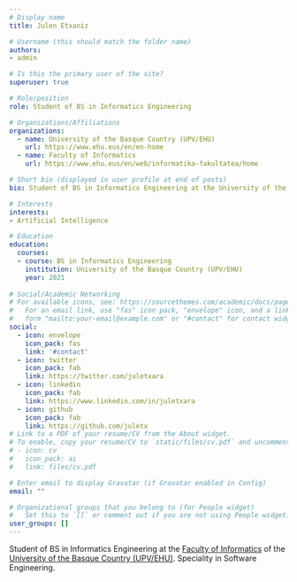 ```yaml
---
# Display name
title: Julen Etxaniz

# Username (this should match the folder name)
authors:
- admin

# Is this the primary user of the site?
superuser: true

# Role/position
role: Student of BS in Informatics Engineering

# Organizations/Affiliations
organizations:
  - name: University of the Basque Country (UPV/EHU)
    url: https://www.ehu.eus/en/en-home
  - name: Faculty of Informatics
    url: https://www.ehu.eus/en/web/informatika-fakultatea/home

# Short bio (displayed in user profile at end of posts)
bio: Student of BS in Informatics Engineering at the University of the Basque Country (UPV/EHU)

# Interests
interests:
- Artificial Intelligence

# Education
education:
  courses:
  - course: BS in Informatics Engineering
    institution: University of the Basque Country (UPV/EHU)
    year: 2021
    
# Social/Academic Networking
# For available icons, see: https://sourcethemes.com/academic/docs/page-builder/#icons
#   For an email link, use "fas" icon pack, "envelope" icon, and a link in the
#   form "mailto:your-email@example.com" or "#contact" for contact widget.
social:
  - icon: envelope
    icon_pack: fas
    link: '#contact'
  - icon: twitter
    icon_pack: fab
    link: https://twitter.com/juletxara
  - icon: linkedin
    icon_pack: fab
    link: https://www.linkedin.com/in/juletxara
  - icon: github
    icon_pack: fab
    link: https://github.com/juletx
# Link to a PDF of your resume/CV from the About widget.
# To enable, copy your resume/CV to `static/files/cv.pdf` and uncomment the lines below.
# - icon: cv
#   icon_pack: ai
#   link: files/cv.pdf

# Enter email to display Gravatar (if Gravatar enabled in Config)
email: ""

# Organizational groups that you belong to (for People widget)
#   Set this to `[]` or comment out if you are not using People widget.
user_groups: []
---
```


Student of BS in Informatics Engineering at the [Faculty of Informatics](https://www.ehu.eus/en/web/informatika-fakultatea/home) of the [University of the Basque Country (UPV/EHU)](https://www.ehu.eus/en/en-home). Speciality in Software Engineering.